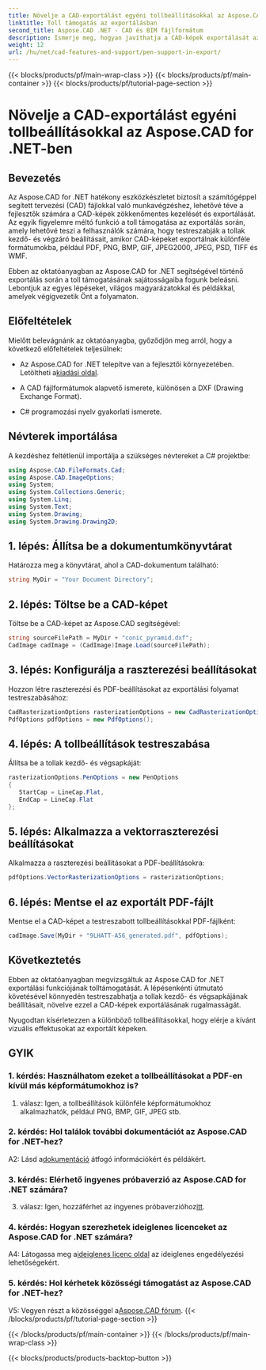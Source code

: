```yaml
---
title: Növelje a CAD-exportálást egyéni tollbeállításokkal az Aspose.CAD for .NET-ben
linktitle: Toll támogatás az exportálásban
second_title: Aspose.CAD .NET - CAD és BIM fájlformátum
description: Ismerje meg, hogyan javíthatja a CAD-képek exportálását az Aspose.CAD for .NET használatával. Testreszabhatja a tollbeállításokat a lenyűgöző látványokhoz PDF, PNG, BMP és sok más formátumban.
weight: 12
url: /hu/net/cad-features-and-support/pen-support-in-export/
---
```


{{< blocks/products/pf/main-wrap-class >}}
{{< blocks/products/pf/main-container >}}
{{< blocks/products/pf/tutorial-page-section >}}

# Növelje a CAD-exportálást egyéni tollbeállításokkal az Aspose.CAD for .NET-ben

## Bevezetés

Az Aspose.CAD for .NET hatékony eszközkészletet biztosít a számítógéppel segített tervezési (CAD) fájlokkal való munkavégzéshez, lehetővé téve a fejlesztők számára a CAD-képek zökkenőmentes kezelését és exportálását. Az egyik figyelemre méltó funkció a toll támogatása az exportálás során, amely lehetővé teszi a felhasználók számára, hogy testreszabják a tollak kezdő- és végzáró beállításait, amikor CAD-képeket exportálnak különféle formátumokba, például PDF, PNG, BMP, GIF, JPEG2000, JPEG, PSD, TIFF és WMF.

Ebben az oktatóanyagban az Aspose.CAD for .NET segítségével történő exportálás során a toll támogatásának sajátosságaiba fogunk beleásni. Lebontjuk az egyes lépéseket, világos magyarázatokkal és példákkal, amelyek végigvezetik Önt a folyamaton.

## Előfeltételek

Mielőtt belevágnánk az oktatóanyagba, győződjön meg arról, hogy a következő előfeltételek teljesülnek:

- Az Aspose.CAD for .NET telepítve van a fejlesztői környezetében. Letöltheti a[kiadási oldal](https://releases.aspose.com/cad/net/).

- A CAD fájlformátumok alapvető ismerete, különösen a DXF (Drawing Exchange Format).

- C# programozási nyelv gyakorlati ismerete.

## Névterek importálása

A kezdéshez feltétlenül importálja a szükséges névtereket a C# projektbe:

```csharp
using Aspose.CAD.FileFormats.Cad;
using Aspose.CAD.ImageOptions;
using System;
using System.Collections.Generic;
using System.Linq;
using System.Text;
using System.Drawing;
using System.Drawing.Drawing2D;
```

## 1. lépés: Állítsa be a dokumentumkönyvtárat

Határozza meg a könyvtárat, ahol a CAD-dokumentum található:

```csharp
string MyDir = "Your Document Directory";
```

## 2. lépés: Töltse be a CAD-képet

Töltse be a CAD-képet az Aspose.CAD segítségével:

```csharp
string sourceFilePath = MyDir + "conic_pyramid.dxf";
CadImage cadImage = (CadImage)Image.Load(sourceFilePath);
```

## 3. lépés: Konfigurálja a raszterezési beállításokat

Hozzon létre raszterezési és PDF-beállításokat az exportálási folyamat testreszabásához:

```csharp
CadRasterizationOptions rasterizationOptions = new CadRasterizationOptions();
PdfOptions pdfOptions = new PdfOptions();
```

## 4. lépés: A tollbeállítások testreszabása

Állítsa be a tollak kezdő- és végsapkáját:

```csharp
rasterizationOptions.PenOptions = new PenOptions
{
   StartCap = LineCap.Flat,
   EndCap = LineCap.Flat
};
```

## 5. lépés: Alkalmazza a vektorraszterezési beállításokat

Alkalmazza a raszterezési beállításokat a PDF-beállításokra:

```csharp
pdfOptions.VectorRasterizationOptions = rasterizationOptions;
```

## 6. lépés: Mentse el az exportált PDF-fájlt

Mentse el a CAD-képet a testreszabott tollbeállításokkal PDF-fájlként:

```csharp
cadImage.Save(MyDir + "9LHATT-A56_generated.pdf", pdfOptions);
```

## Következtetés

Ebben az oktatóanyagban megvizsgáltuk az Aspose.CAD for .NET exportálási funkciójának tolltámogatását. A lépésenkénti útmutató követésével könnyedén testreszabhatja a tollak kezdő- és végsapkájának beállításait, növelve ezzel a CAD-képek exportálásának rugalmasságát.

Nyugodtan kísérletezzen a különböző tollbeállításokkal, hogy elérje a kívánt vizuális effektusokat az exportált képeken.

## GYIK

### 1. kérdés: Használhatom ezeket a tollbeállításokat a PDF-en kívül más képformátumokhoz is?

1. válasz: Igen, a tollbeállítások különféle képformátumokhoz alkalmazhatók, például PNG, BMP, GIF, JPEG stb.

### 2. kérdés: Hol találok további dokumentációt az Aspose.CAD for .NET-hez?

 A2: Lásd a[dokumentáció](https://reference.aspose.com/cad/net/) átfogó információkért és példákért.

### 3. kérdés: Elérhető ingyenes próbaverzió az Aspose.CAD for .NET számára?

 3. válasz: Igen, hozzáférhet az ingyenes próbaverzióhoz[itt](https://releases.aspose.com/).

### 4. kérdés: Hogyan szerezhetek ideiglenes licenceket az Aspose.CAD for .NET számára?

 A4: Látogassa meg a[ideiglenes licenc oldal](https://purchase.aspose.com/temporary-license/) az ideiglenes engedélyezési lehetőségekért.

### 5. kérdés: Hol kérhetek közösségi támogatást az Aspose.CAD for .NET-hez?

 V5: Vegyen részt a közösséggel a[Aspose.CAD fórum](https://forum.aspose.com/c/cad/19).
{{< /blocks/products/pf/tutorial-page-section >}}

{{< /blocks/products/pf/main-container >}}
{{< /blocks/products/pf/main-wrap-class >}}

{{< blocks/products/products-backtop-button >}}
